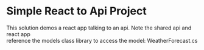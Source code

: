 # Simple React to Api Project

This solution demos a react app talking to an api.  Note the shared api and react app   
reference the models class library to access the model: WeatherForecast.cs 